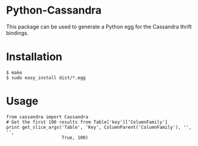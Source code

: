 Python-Cassandra
================

This package can be used to generate a Python egg for the Cassandra thrift bindings.

Installation
============

    $ make
    $ sudo easy_install dist/*.egg

Usage
=====

    from cassandra import Cassandra
    # Get the first 100 results from Table['key'][‘ColumnFamily']
    print get_slice_args('Table', 'Key', ColumnParent('ColumnFamily'), '', '',
                         True, 100)

